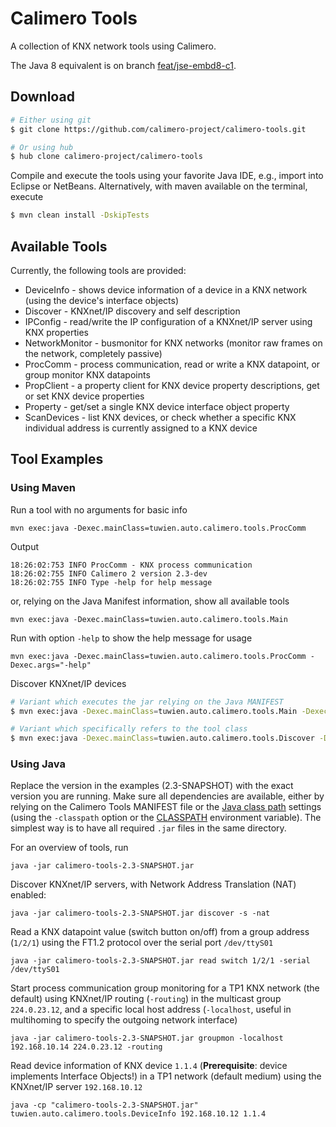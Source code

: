 Calimero Tools
==============

A collection of KNX network tools using Calimero.

The Java 8 equivalent is on branch [feat/jse-embd8-c1](https://github.com/calimero-project/calimero-tools/tree/feat/jse-embd8-c1).

Download
--------

~~~ sh
# Either using git
$ git clone https://github.com/calimero-project/calimero-tools.git

# Or using hub
$ hub clone calimero-project/calimero-tools
~~~

Compile and execute the tools using your favorite Java IDE, e.g., import into Eclipse or NetBeans. Alternatively, with maven available on the terminal, execute

~~~ sh
$ mvn clean install -DskipTests
~~~


Available Tools
---------------

Currently, the following tools are provided:

* DeviceInfo - shows device information of a device in a KNX network (using the device's interface objects)
* Discover - KNXnet/IP discovery and self description
* IPConfig - read/write the IP configuration of a KNXnet/IP server using KNX properties
* NetworkMonitor - busmonitor for KNX networks (monitor raw frames on the network, completely passive)
* ProcComm - process communication, read or write a KNX datapoint, or group monitor KNX datapoints
* PropClient - a property client for KNX device property descriptions, get or set KNX device properties
* Property - get/set a single KNX device interface object property
* ScanDevices - list KNX devices, or check whether a specific KNX individual address is currently assigned to a KNX device


Tool Examples
-------------

### Using Maven

Run a tool with no arguments for basic info

	mvn exec:java -Dexec.mainClass=tuwien.auto.calimero.tools.ProcComm 

Output

	18:26:02:753 INFO ProcComm - KNX process communication
	18:26:02:755 INFO Calimero 2 version 2.3-dev
	18:26:02:755 INFO Type -help for help message

or, relying on the Java Manifest information, show all available tools

	mvn exec:java -Dexec.mainClass=tuwien.auto.calimero.tools.Main
	
Run with option `-help` to show the help message for usage

	mvn exec:java -Dexec.mainClass=tuwien.auto.calimero.tools.ProcComm -Dexec.args="-help"


Discover KNXnet/IP devices

~~~ sh
# Variant which executes the jar relying on the Java MANIFEST 
$ mvn exec:java -Dexec.mainClass=tuwien.auto.calimero.tools.Main -Dexec.args=discover

# Variant which specifically refers to the tool class
$ mvn exec:java -Dexec.mainClass=tuwien.auto.calimero.tools.Discover -Dexec.args=-s
~~~
	
### Using Java

Replace the version in the examples (2.3-SNAPSHOT) with the exact version you are running. Make sure all dependencies are available, either by relying on the Calimero Tools MANIFEST file or the [Java class path](https://docs.oracle.com/javase/8/docs/technotes/tools/windows/classpath.html) settings (using the `-classpath` option or the [CLASSPATH](https://docs.oracle.com/javase/tutorial/essential/environment/paths.html) environment variable). The simplest way is to have all required `.jar` files in the same directory.

For an overview of tools, run

	java -jar calimero-tools-2.3-SNAPSHOT.jar

Discover KNXnet/IP servers, with Network Address Translation (NAT) enabled:

	java -jar calimero-tools-2.3-SNAPSHOT.jar discover -s -nat

Read a KNX datapoint value (switch button on/off) from a group address (`1/2/1`) using the FT1.2 protocol over the serial port `/dev/ttyS01`

	java -jar calimero-tools-2.3-SNAPSHOT.jar read switch 1/2/1 -serial /dev/ttyS01

Start process communication group monitoring for a TP1 KNX network (the default) using KNXnet/IP routing (`-routing`) in the multicast group `224.0.23.12`, and a specific local host address (`-localhost`, useful in multihoming to specify the outgoing network interface)

	java -jar calimero-tools-2.3-SNAPSHOT.jar groupmon -localhost 192.168.10.14 224.0.23.12 -routing

Read device information of KNX device `1.1.4` (**Prerequisite**: device implements Interface Objects!) in a TP1 network (default medium) using the KNXnet/IP server `192.168.10.12`

	java -cp "calimero-tools-2.3-SNAPSHOT.jar" tuwien.auto.calimero.tools.DeviceInfo 192.168.10.12 1.1.4
